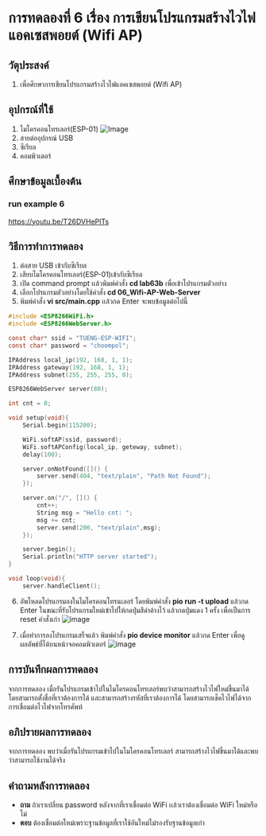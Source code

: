 # การทดลองที่ 6 เรื่อง การเขียนโปรแกรมสร้างไวไฟแอคเซสพอยต์ (Wifi AP)

## วัตุประสงค์
1. เพื่อศึกษาการเขียนโปรแกรมสร้างไวไฟแอคเซสพอยต์ (Wifi AP)

## อุปกรณ์ที่ใช้
1. ไมโครคอนโทรเลอร์(ESP-01)
![Image](https://ae01.alicdn.com/kf/HTB1QMy2J9zqK1RjSZFpq6ykSXXac/ESP8266-ESP-01-ESP01-Serial-WIFI-3-3V-5V-Serial.jpg)
2. สายต่ออุปกรณ์ USB 
3. ซีเรียล
4. คอมพิวเตอร์

## ศึกษาข้อมูลเบื้องต้น
### run example 6
 https://youtu.be/T26DVHePlTs
 
## วิธีการทำการทดลอง
1. ต่อสาย USB เข้ากับซีเรียล 
2. เสียบไมโครคอนโทรเลอร์(ESP-01)เข้ากับซีเรียล
3. เปิด command prompt เเล้วพิมพ์คำสั่ง **cd lab63b** เพื่อเข้าโปรแกรมตัวอย่าง
4. เลือกโปรแกรมตัวอย่างโดยใช้คำสั่ง **cd 06_Wifi-AP-Web-Server**
5. พิมพ์คำสั่ง **vi src/main.cpp** เเล้วกด Enter จะพบข้อมูลต่อไปนี้
```c
#include <ESP8266WiFi.h>
#include <ESP8266WebServer.h>

const char* ssid = "TUENG-ESP-WIFI";
const char* password = "choompol";

IPAddress local_ip(192, 168, 1, 1);
IPAddress gateway(192, 168, 1, 1);
IPAddress subnet(255, 255, 255, 0);

ESP8266WebServer server(80);

int cnt = 0;

void setup(void){
	Serial.begin(115200);

	WiFi.softAP(ssid, password);
	WiFi.softAPConfig(local_ip, geteway, subnet);
	delay(100);

	server.onNotFound([]() {
		server.send(404, "text/plain", "Path Not Found");
	});

	server.on("/", []() {
		cnt++;
		String msg = "Hello cnt: ";
		msg += cnt;
		server.send(200, "text/plain",msg);
	});

	server.begin();
	Serial.println("HTTP server started");
}

void loop(void){
	server.handleClient();
```

6. อัพโหลดโปรแกรมลงในไมโครคอนโทรนเลอร์ โดยพิมพ์คำสั่ง **pio run -t upload** แล้วกด Enter ในขณะที่รับโปรแกรมใหม่เข้าไปให้กดปุ่มสีดำค้างไว้ แล้วกดปุ่มแดง 1 ครั้ง เพื่อเป็นการ reset คำสั่งเก่า
![image](https://user-images.githubusercontent.com/80879589/112310561-4f3a2500-8cd7-11eb-9e45-0c608be9a583.png)

7. เมื่อทำการลงโปรแกรมเสร็จแล้ว พิมพ์คำสั่ง **pio device monitor** แล้วกด Enter เพื่อดูผลลัพธ์ที่ได้บนหน้าจอคอมพิวเตอร์
![image](https://user-images.githubusercontent.com/80879589/112310693-72fd6b00-8cd7-11eb-9b8a-bcf84e655227.png)

## การบันทึกผลการทดลอง
จากการทดลอง เมื่อรันโปรแกรมเข้าไปในไมโครคอนโทรเลอร์พบว่าสามารถสร้างไวไฟใหม่ขึ้นมาได้ โดยสามารถตั้งชื่อที่เราต้องการได้ และสามารถสร้างรหัสที่เราต้องการได้ โดยสามารถเช็คไวไฟได้จากการเชื่อมต่อไวไฟจากโทรศัพท์

## อภิปรายผลการทดลอง
จากการทดลอง พบว่าเมื่อรันโปรแกรมเข้าไปในไมโครคอนโทรเลอร์ สามารถสร้างไวไฟขึ้นมาได้และพบว่าสามารถใช้งานได้จริง

## คำถามหลังการทดลอง
* **ถาม** ถ้าเราเปลี่ยน password หลังจากที่เราเชื่อมต่อ WiFi เเล้วเราต้องเชื่อมต่อ WiFi ใหม่หรือไม่
* **ตอบ** ต้องเชื่อมต่อใหม่เพราะฐานข้อมูลที่เราใช้อันใหม่ไม่รองรับฐานข้อมูลเก่า

  
  
  
  
  
  
  
  
  
  
  
  
  
  
  
  
  
  
  
  
  
  
  
  
  
  
  
  
  
  
  
  
  
  
  
  
  
  
  
  
  
  
  
